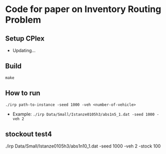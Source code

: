 # Code for paper on Inventory Routing Problem

## Setup CPlex
- Updating...

## Build
```
make
```
## How to run
```
./irp path-to-instance -seed 1000 -veh <number-of-vehicle>
```

- Example: `./irp Data/Small/Istanze0105h3/abs1n5_1.dat -seed 1000 -veh 2`

## stockout test4
./irp Data/Small/Istanze0105h3/abs1n10_1.dat -seed 1000 -veh 2 -stock 100